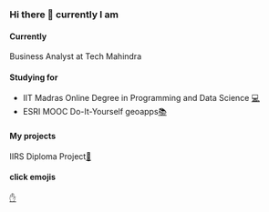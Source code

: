 ### Hi there 👋 currently I am

<!--
**NomitRwt/NomitRwt** is a ✨ _special_ ✨ repository because its `README.md` (this file) appears on your GitHub profile.

Here are some ideas to get you started:

- 🔭 I’m currently working on ...
- 🌱 I’m currently learning ...
- 👯 I’m looking to collaborate on ...
- 🤔 I’m looking for help with ...
- 💬 Ask me about ...
- 📫 How to reach me: ...
- 😄 Pronouns: ...
- ⚡ Fun fact: ...
-->
#### Currently
Business Analyst at Tech Mahindra
#### Studying for
- IIT Madras Online Degree in Programming and Data Science [:computer:](https://onlinedegree.iitm.ac.in/)
- ESRI MOOC Do-It-Yourself geoapps[:books:](https://www.esri.com/training/catalog/57660ed7bb54adb30c9454a3/do-it-yourself-geo-apps/)
#### My projects
IIRS Diploma Project[:eyes:](https://github.com/NomitRwt/DiplomaProject)
#### click emojis
[:raised_hand:](https://gist.github.com/rxaviers/7360908)
